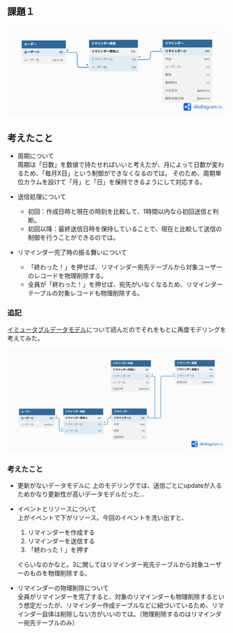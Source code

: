 ## 課題１

![](./db-modeling-4.png)

## 考えたこと

- 周期について<br>
  周期は「日数」を数値で持たせればいいと考えたが、月によって日数が変わるため、「毎月X日」という制御ができなくなるのでは。
  そのため、周期単位カラムを設けて「月」と「日」を保持できるようにして対応する。

- 送信処理について<br>
  - 初回：作成日時と現在の時刻を比較して、1時間以内なら初回送信と判断。
  - 初回以降：最終送信日時を保持していることで、現在と比較して送信の制御を行うことができるのでは。

- リマインダー完了時の振る舞いについて<br>
  - 「終わった！」を押せば、リマインダー宛先テーブルから対象ユーザーのレコードを物理削除する。
  - 全員が「終わった！」を押せば、宛先がいなくなるため、リマインダーテーブルの対象レコードも物理削除する。

### 追記

[イミュータブルデータモデル](https://scrapbox.io/kawasima/%E3%82%A4%E3%83%9F%E3%83%A5%E3%83%BC%E3%82%BF%E3%83%96%E3%83%AB%E3%83%87%E3%83%BC%E3%82%BF%E3%83%A2%E3%83%87%E3%83%AB)について読んだのでそれをもとに再度モデリングを考えてみた。

![](./db-modeling-4_2.png)

### 考えたこと

- 更新がないデータモデルに
上のモデリングでは、送信ごとにupdateが入るためかなり更新性が高いデータモデルだった...

- イベントとリソースについて<br>
上がイベントで下がリソース。今回のイベントを洗い出すと、
  1. リマインダーを作成する
  2. リマインダーを送信する
  3. 「終わった！」を押す

  ぐらいなのかなと。3に関してはリマインダー宛先テーブルから対象ユーザーのものを物理削除する。

- リマインダーの物理削除について<br>
全員がリマインダーを完了すると、対象のリマインダーも物理削除するという想定だったが、リマインダー作成テーブルなどに紐づいているため、リマインダー自体は削除しない方がいいのでは。（物理削除するのはリマインダー宛先テーブルのみ）




